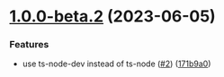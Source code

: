 # [1.0.0-beta.2](https://github.com/alliage-framework/typescript/compare/v1.0.0-beta.1...v1.0.0-beta.2) (2023-06-05)


### Features

* use ts-node-dev instead of ts-node ([#2](https://github.com/alliage-framework/typescript/issues/2)) ([171b9a0](https://github.com/alliage-framework/typescript/commit/171b9a0a04a65e05c7649e73629b75c747a06a57))
